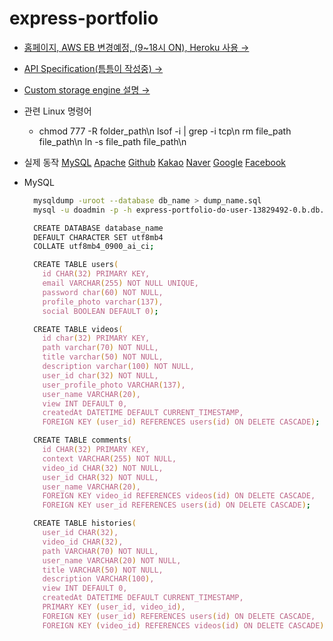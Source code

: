 # express-portfolio

- [홈페이지, AWS EB 변경예정, (9~18시 ON), Heroku 사용 &rarr;](https://express-portfolio.herokuapp.com/)
- [API Specification(틈틈이 작성중) &rarr;](https://express-portfolio.herokuapp.com/api)
- [Custom storage engine 설명 &rarr;](https://github.com/ymh3190/express-portfolio/blob/main/src/utils/storage.js)
- 관련 Linux 명령어
  - chmod 777 -R folder_path\n lsof -i | grep -i tcp\n rm file_path file_path\n ln -s file_path file_path\n
- 실제 동작
  [MySQL](https://user-images.githubusercontent.com/59950687/230854366-a76bacc0-71c2-42c6-bba9-0b4a24d54e28.gif)
  [Apache](https://user-images.githubusercontent.com/59950687/230854382-3037c59c-1158-4e74-8fea-a0fad4269824.gif)
  [Github](https://user-images.githubusercontent.com/59950687/230854391-c6eaac73-92ff-48dc-a1b4-c4b62cb8f660.gif)
  [Kakao](https://user-images.githubusercontent.com/59950687/230854396-6963a2cc-a00a-490c-b61b-e21fca4887fa.gif)
  [Naver](https://user-images.githubusercontent.com/59950687/230854397-536aa3ec-3b17-49f0-8cc5-7f0be072108c.gif)
  [Google](https://user-images.githubusercontent.com/59950687/230854393-b7887e99-d91f-4e4a-9086-58a1d5b4eed8.gif)
  [Facebook](https://user-images.githubusercontent.com/59950687/230854387-4c507501-faaa-43fc-9e28-52c337e58c5a.gif)

- MySQL

  ```zsh
    mysqldump -uroot --database db_name > dump_name.sql
    mysql -u doadmin -p -h express-portfolio-do-user-13829492-0.b.db.ondigitalocean.com -P 25060 -D defaultdb < dump_name.sql
  ```

  ```zsh
    CREATE DATABASE database_name
    DEFAULT CHARACTER SET utf8mb4
    COLLATE utf8mb4_0900_ai_ci;
  ```

  ```zsh
    CREATE TABLE users(
      id CHAR(32) PRIMARY KEY,
      email VARCHAR(255) NOT NULL UNIQUE,
      password char(60) NOT NULL,
      profile_photo varchar(137),
      social BOOLEAN DEFAULT 0);
  ```

  ```zsh
    CREATE TABLE videos(
      id char(32) PRIMARY KEY,
      path varchar(70) NOT NULL,
      title varchar(50) NOT NULL,
      description varchar(100) NOT NULL,
      user_id char(32) NOT NULL,
      user_profile_photo VARCHAR(137),
      user_name VARCHAR(20),
      view INT DEFAULT 0,
      createdAt DATETIME DEFAULT CURRENT_TIMESTAMP,
      FOREIGN KEY (user_id) REFERENCES users(id) ON DELETE CASCADE);
  ```

  ```zsh
    CREATE TABLE comments(
      id CHAR(32) PRIMARY KEY,
      context VARCHAR(255) NOT NULL,
      video_id CHAR(32) NOT NULL,
      user_id CHAR(32) NOT NULL,
      user_name VARCHAR(20),
      FOREIGN KEY video_id REFERENCES videos(id) ON DELETE CASCADE,
      FOREIGN KEY user_id REFERENCES users(id) ON DELETE CASCADE);
  ```

  ```zsh
    CREATE TABLE histories(
      user_id CHAR(32),
      video_id CHAR(32),
      path VARCHAR(70) NOT NULL,
      user_name VARCHAR(20) NOT NULL,
      title VARCHAR(50) NOT NULL,
      description VARCHAR(100),
      view INT DEFAULT 0,
      createdAt DATETIME DEFAULT CURRENT_TIMESTAMP,
      PRIMARY KEY (user_id, video_id),
      FOREIGN KEY (user_id) REFERENCES users(id) ON DELETE CASCADE,
      FOREIGN KEY (video_id) REFERENCES videos(id) ON DELETE CASCADE);
  ```
  